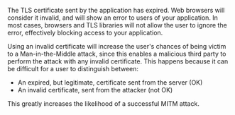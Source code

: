 The TLS certificate sent by the application has expired. Web browsers will consider it invalid, and will show an error to users of your application.
In most cases, browsers and TLS libraries will not allow the user to ignore the error, effectively blocking access to your application.

Using an invalid certificate will increase the user's chances of being victim to a Man-in-the-Middle attack, since this enables a malicious third party to perform the attack with any invalid certificate.
This happens because it can be difficult for a user to distinguish between:

- An expired, but legitimate, certificate sent from the server (OK)
- An invalid certificate, sent from the attacker (not OK)

This greatly increases the likelihood of a successful MITM attack.
